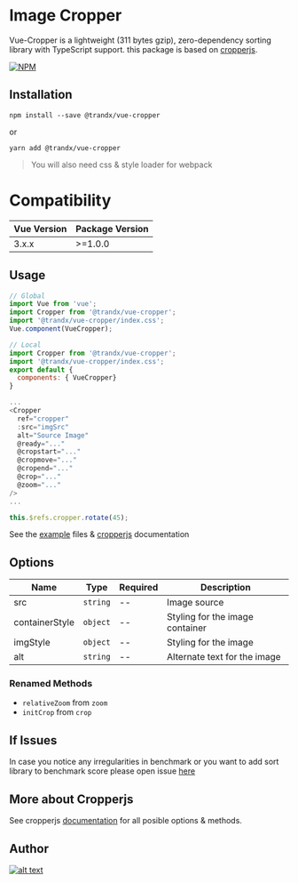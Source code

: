 # Image Cropper

Vue-Cropper is a lightweight (311 bytes gzip), zero-dependency sorting library with TypeScript support. this package is based on  [cropperjs](https://github.com/fengyuanchen/cropperjs).

[![NPM](https://nodei.co/npm/@trandx/vue-cropper.png?downloads=true)](https://nodei.co/npm/vue-cropperjs/)

<!-- ## Demo -->

<!-- Checkout here **[agontuk.github.io/vue-cropperjs](https://agontuk.github.io/vue-cropperjs/)** -->

## Installation

```shell
npm install --save @trandx/vue-cropper
```
or
```
yarn add @trandx/vue-cropper
```
> You will also need css & style loader for webpack

# Compatibility
| Vue Version | Package Version |
| ---------- | --------------- |
| 3.x.x      | >=1.0.0         |

## Usage

```js
// Global
import Vue from 'vue';
import Cropper from '@trandx/vue-cropper';
import '@trandx/vue-cropper/index.css';
Vue.component(VueCropper);

// Local
import Cropper from '@trandx/vue-cropper';
import '@trandx/vue-cropper/index.css';
export default {
  components: { VueCropper}
}

...
<Cropper
  ref="cropper"
  :src="imgSrc"
  alt="Source Image"
  @ready="..."
  @cropstart="..."
  @cropmove="..."
  @cropend="..."
  @crop="..."
  @zoom="..."
/>
...

this.$refs.cropper.rotate(45);
```

See the [example](https://github.com/Agontuk/vue-cropperjs/tree/master/example) files & [cropperjs](https://github.com/fengyuanchen/cropperjs#cropperjs) documentation

## Options

| Name           | Type     | Required | Description                     |
| -------------- | -------- | -------- | ------------------------------- |
| src            | `string` | --       | Image source                    |
| containerStyle | `object` | --       | Styling for the image container |
| imgStyle       | `object` | --       | Styling for the image           |
| alt            | `string` | --       | Alternate text for the image    |



### Renamed Methods

- `relativeZoom` from `zoom`
- `initCrop` from `crop`


## If Issues

In case you notice any irregularities in benchmark or you want to add sort library to benchmark score
please open issue [here](https://github.com/Trandx/vue-cropper)

## More about Cropperjs

See cropperjs [documentation](https://github.com/fengyuanchen/cropperjs#options) for all posible options & methods.

## Author

[![alt text](https://avatars.githubusercontent.com/u/42522718?v=4)](https://github.com/Trandx/sortable)